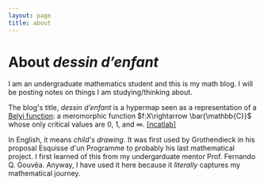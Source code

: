 ```yaml
---
layout: page
title: about
---
```

About _dessin d’enfant_
========

I am an undergraduate mathematics student and this is my math blog. I will be posting
notes on things I am studying/thinking about.

The blog's title, _dessin d’enfant_ is a hypermap seen as a representation of a [Belyi
function](https://en.wikipedia.org/wiki/Belyi's_theorem#Belyi_functions): a meromorphic function $f:X\rightarrow \bar{\mathbb{C}}$ whose
only critical values are 0, 1, and $\infty$. [[ncatlab]](https://ncatlab.org/nlab/show/child's+drawing)

In English, it means _child's drawing_. It was first used by Grothendieck in his
proposal Esquisse d'un Programme to probably his last mathematical project.  I first learned
of this from my undergarduate mentor Prof. Fernando Q. Gouvêa. Anyway, I
have used it here because it _literally_ captures my mathematical journey.
